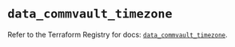 # `data_commvault_timezone`

Refer to the Terraform Registry for docs: [`data_commvault_timezone`](https://registry.terraform.io/providers/commvault/commvault/1.2.10/docs/data-sources/timezone).

